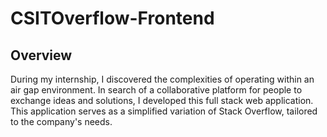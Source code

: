 # CSITOverflow-Frontend

## Overview

During my internship, I discovered the complexities of operating within an air gap environment. In search of a collaborative platform for people to exchange ideas and solutions, I developed this full stack web application. This application serves as a simplified variation of Stack Overflow, tailored to the company's needs.
